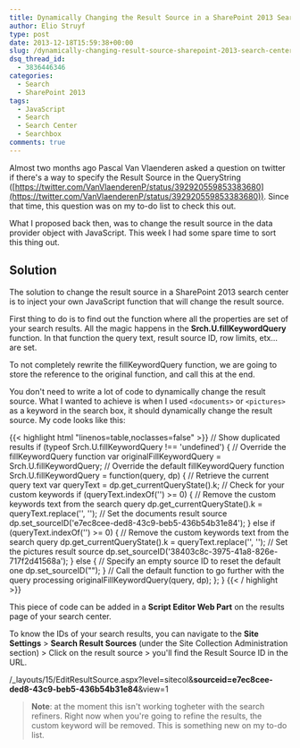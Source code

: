 ```yaml
---
title: Dynamically Changing the Result Source in a SharePoint 2013 Search Center
author: Elio Struyf
type: post
date: 2013-12-18T15:59:38+00:00
slug: /dynamically-changing-result-source-sharepoint-2013-search-center/
dsq_thread_id:
  - 3836446346
categories:
  - Search
  - SharePoint 2013
tags:
  - JavaScript
  - Search
  - Search Center
  - Searchbox
comments: true
---
```


Almost two months ago Pascal Van Vlaenderen asked a question on twitter if there's a way to specify the Result Source in the QueryString ([https://twitter.com/VanVlaenderenP/status/392920559853383680](https://twitter.com/VanVlaenderenP/status/392920559853383680)). Since that time, this question was on my to-do list to check this out.

What I proposed back then, was to change the result source in the data provider object with JavaScript. This week I had some spare time to sort this thing out.

## Solution

The solution to change the result source in a SharePoint 2013 search center is to inject your own JavaScript function that will change the result source.

First thing to do is to find out the function where all the properties are set of your search results. All the magic happens in the **Srch.U.fillKeywordQuery** function. In that function the query text, result source ID, row limits, etx... are set.

To not completely rewrite the fillKeywordQuery function, we are going to store the reference to the original function, and call this at the end.

You don't need to write a lot of code to dynamically change the result source. What I wanted to achieve is when I used `<documents>` or `<pictures>` as a keyword in the search box, it should dynamically change the result source. My code looks like this:

{{< highlight html "linenos=table,noclasses=false" >}}
// Show duplicated results
if (typeof Srch.U.fillKeywordQuery !== 'undefined') {
    // Override the fillKeywordQuery function
    var originalFillKeywordQuery = Srch.U.fillKeywordQuery;
    // Override the default fillKeywordQuery function
    Srch.U.fillKeywordQuery = function(query, dp) {
        // Retrieve the current query text
        var queryText = dp.get_currentQueryState().k;
        // Check for your custom keywords
        if (queryText.indexOf('<documents>') >= 0) {
            // Remove the custom keywords text from the search query
            dp.get_currentQueryState().k = queryText.replace('<documents>', '');
            // Set the documents result source
            dp.set_sourceID('e7ec8cee-ded8-43c9-beb5-436b54b31e84');
        } else if (queryText.indexOf('<pictures>') >= 0) {
            // Remove the custom keywords text from the search query
            dp.get_currentQueryState().k = queryText.replace('<pictures>', '');
            // Set the pictures result source
            dp.set_sourceID('38403c8c-3975-41a8-826e-717f2d41568a');
        } else {
            // Specify an empty source ID to reset the default one
            dp.set_sourceID("");
        }
        // Call the default function to go further with the query processing
        originalFillKeywordQuery(query, dp);
    };
}
{{< / highlight >}}

This piece of code can be added in a **Script Editor Web Part** on the results page of your search center.

To know the IDs of your search results, you can navigate to the **Site Settings** > **Search Result Sources** (under the Site Collection Administration section) > Click on the result source > you'll find the Result Source ID in the URL.

/_layouts/15/EditResultSource.aspx?level=sitecol&**sourceid=e7ec8cee-ded8-43c9-beb5-436b54b31e84**&view=1

> **Note**: at the moment this isn't working togheter with the search refiners. Right now when you're going to refine the results, the custom keyword will be removed. This is something new on my to-do list.